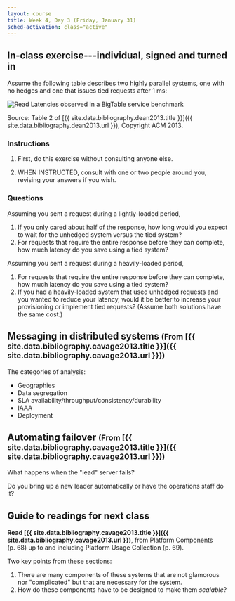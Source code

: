 ```yaml
---
layout: course
title: Week 4, Day 3 (Friday, January 31)
sched-activation: class="active"
---
```

## In-class exercise---individual, signed and turned in

Assume the following table describes two highly parallel systems, one with no hedges and one that issues tied requests after 1&nbsp;ms:

<img src="http://deliveryimages.acm.org/10.1145/2410000/2408794/figs/t2.jpg" class="img-responsive" alt="Read Latencies observed in a BigTable service benchmark">

Source: Table 2 of [{{ site.data.bibliography.dean2013.title }}]({{ site.data.bibliography.dean2013.url }}), Copyright ACM&nbsp;2013.

### Instructions

1. First, do this exercise without consulting anyone else.

2. WHEN INSTRUCTED, consult with one or two people around you, revising your answers if you wish.

### Questions

Assuming you sent a request during a lightly-loaded period,

1. If you only cared about half of the response, how long would you expect to wait for the unhedged system versus the tied system?
2. For requests that require the entire response before they can complete, how much latency do you save using a tied system?

Assuming you sent a request during a heavily-loaded period,

1. For requests that require the entire response before they can complete, how much latency do you save using a tied system?
2. If you had a heavily-loaded system that used unhedged requests and you wanted to reduce your latency, would it be better to increase your provisioning or implement tied requests? (Assume both solutions have the same cost.)

## Messaging in distributed systems <small>(From [{{ site.data.bibliography.cavage2013.title }}]({{ site.data.bibliography.cavage2013.url }}))</small>

The categories of analysis:

* Geographies
* Data segregation
* SLA availability/throughput/consistency/durability
* IAAA
* Deployment

## Automating failover <small>(From [{{ site.data.bibliography.cavage2013.title }}]({{ site.data.bibliography.cavage2013.url }}))</small>

What happens when the "lead" server fails? 

Do you bring up a new leader automatically or have the operations staff do it?

## Guide to readings for next class

**Read [{{ site.data.bibliography.cavage2013.title }}]({{ site.data.bibliography.cavage2013.url }})**, from Platform Components (p.&nbsp;68) up to and including Platform Usage Collection (p.&nbsp;69).

Two key points from these sections:

1. There are many components of these systems that are not glamorous nor "complicated" but that are necessary for the system.
2. How do these components have to be designed to make them _scalable_?